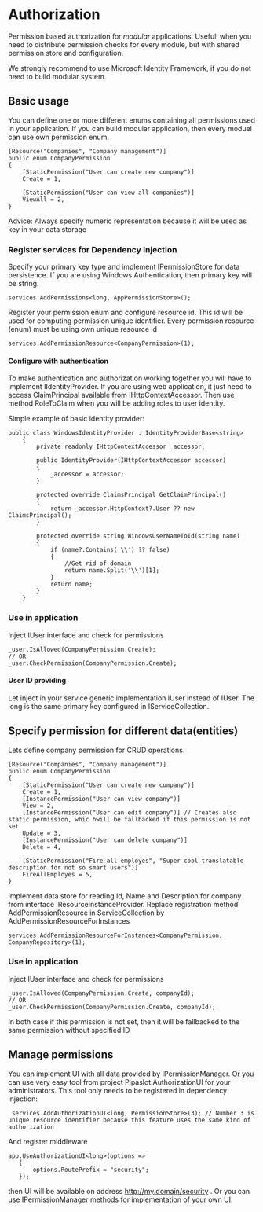 # Authorization
Permission based authorization for *modular* applications. 
Usefull when you need to distribute permission checks for every module, but with shared permission store and configuration.

We strongly recommend to use Microsoft Identity Framework, if you do not need to build modular system.

## Basic usage
You can define one or more different enums containing all permissions used in your application. 
If you can build modular application, then every moduel can use own permission enum.
```
[Resource("Companies", "Company management")]
public enum CompanyPermission
{
    [StaticPermission("User can create new company")]
	Create = 1,
	
    [StaticPermission("User can view all companies")]
	ViewAll = 2,
}
```
Advice: Always specify numeric representation because it will be used as key in your data storage

### Register services for Dependency Injection
Specify your primary key type and implement IPermissionStore for data persistence. If you are using Windows Authentication, then primary key will be string.
```
services.AddPermissions<long, AppPermissionStore>();
```
Register your permission enum and configure resource id. 
This id will be used for computing permission unique identifier. Every permission resource (enum) must be using own unique resource id
```
services.AddPermissionResource<CompanyPermission>(1);
```

#### Configure with authentication
To make authentication and authorization working together you will have to implement IIdentityProvider. 
If you are using web application, it just need to access ClaimPrincipal available from IHttpContextAccessor. 
Then use method RoleToClaim when you will be adding roles to user identity.

Simple example of basic identity provider:
```
public class WindowsIdentityProvider : IdentityProviderBase<string>
    {
        private readonly IHttpContextAccessor _accessor;

        public IdentityProvider(IHttpContextAccessor accessor)
        {
            _accessor = accessor;
        }

        protected override ClaimsPrincipal GetClaimPrincipal()
        {
            return _accessor.HttpContext?.User ?? new ClaimsPrincipal();
        }

        protected override string WindowsUserNameToId(string name)
        {
            if (name?.Contains('\\') ?? false)
            {
                //Get rid of domain 
                return name.Split('\\')[1];
            }
            return name;
        }
    }
```
### Use in application
Inject IUser interface and check for permissions
```
_user.IsAllowed(CompanyPermission.Create);
// OR
_user.CheckPermission(CompanyPermission.Create);
```

#### User ID providing
Let inject in your service generic implementation IUser<long> instead of IUser. The long is the same primary key configured in IServiceCollection.

## Specify permission for different data(entities)
Lets define company permission for CRUD operations.
```
[Resource("Companies", "Company management")]
public enum CompanyPermission
{
    [StaticPermission("User can create new company")]
    Create = 1,
    [InstancePermission("User can view company")]
    View = 2,
    [InstancePermission("User can edit company")] // Creates also static permission, whic hwill be fallbacked if this permission is not set
    Update = 3,
    [InstancePermission("User can delete company")]
    Delete = 4,

    [StaticPermission("Fire all employes", "Super cool translatable description for not so smart users")]
    FireAllEmployes = 5,
}
```
Implement data store for reading Id, Name and Description for company from interface IResourceInstanceProvider. 
Replace registration method AddPermissionResource in ServiceCollection by AddPermissionResourceForInstances
```
services.AddPermissionResourceForInstances<CompanyPermission, CompanyRepository>(1);
```

### Use in application
Inject IUser interface and check for permissions
```
_user.IsAllowed(CompanyPermission.Create, companyId);
// OR
_user.CheckPermission(CompanyPermission.Create, companyId);
```
In both case if this permission is not set, then it will be fallbacked to the same permission without specified ID


## Manage permissions
You can implement UI with all data provided by IPermissionManager. Or you can use very easy tool from project Pipaslot.AuthorizationUI for your administrators. 
This tool only needs to be registered in dependency injection:
```
 services.AddAuthorizationUI<long, PermissionStore>(3); // Number 3 is unique resource identifier because this feature uses the same kind of authorization
```
And register middleware
```
app.UseAuthorizationUI<long>(options =>
   {
       options.RoutePrefix = "security";
   });
```
then UI will be available on address http://my.domain/security . Or you can use IPermissionManager methods for implementation of your own UI.


